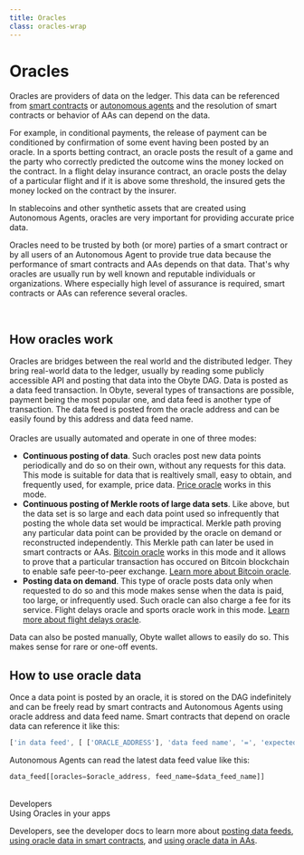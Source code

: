 ```yaml
---
title: Oracles
class: oracles-wrap
---
```


# Oracles

<div class="sub-block">
    Oracles are providers of data on the ledger. This data can be referenced from <a href="/platform/smart-contracts">smart contracts</a> or 
    <a href="/platform/autonomous-agents">autonomous agents</a> and the resolution of smart contracts or behavior of AAs can depend on the data.
</div>
<div class="flex-block one">
    <div class="info-block">
        <p>
            For example, in conditional payments, the release of payment can be conditioned by confirmation of some event having been posted by an oracle. In a sports betting contract, an oracle posts the result of a game and the party who correctly predicted the outcome wins the money locked on the contract. In a flight delay insurance contract, an oracle posts the delay of a particular flight and if it is above some threshold, the insured gets the money locked on the contract by the insurer.
        </p>
        <p>
            In stablecoins and other synthetic assets that are created using Autonomous Agents, oracles are very important for providing accurate price data.
        </p>
        <p>
            Oracles need to be trusted by both (or more) parties of a smart contract or by all users of an Autonomous Agent to provide true data because the performance of smart contracts and AAs depends on that data. That's why oracles are usually run by well known and reputable individuals or organizations. Where especially high level of assurance is required, smart contracts or AAs can reference several oracles.
        </p>
    </div>
    <div class="img-block">
        <img src="/user/themes/obyte/assets/oracles/img1.png?v1" alt="">
    </div>
</div>
<div class="flex-block two">
    <div class="img-block">
        <img src="/user/themes/obyte/assets/oracles/img2.png" alt="">
        <img class="mobile" src="/user/themes/obyte/assets/oracles/img2-mob.png" alt="">
    </div>
    <div class="info-block">
        <h2 class="title">How oracles work</h2>
        <p>
            Oracles are bridges between the real world and the distributed ledger. They bring real-world data to the ledger, usually by reading some publicly accessible API and posting that data into the Obyte DAG. Data is posted as a data feed transaction. In Obyte, several types of transactions are possible, payment being the most popular one, and data feed is another type of transaction. The data feed is posted from the oracle address and can be easily found by this address and data feed name.
            <br><br>
            Oracles are usually automated and operate in one of three modes:
        </p>
        <ul>
            <li>
                <b>Continuous posting of data</b>. Such oracles post new data points periodically and do so on their own, 
                without any requests for this data. This mode is suitable for data that is realtively small, easy to 
                obtain, and frequently used, for example, price data. <a href="https://explorer.obyte.org/#JPQKPRI5FMTQRJF4ZZMYZYDQVRD55OTC" target="_blank">Price oracle</a> works in this mode.
            </li>
            <li>
                <b>Continuous posting of Merkle roots of large data sets</b>. Like above, but the data set is so large and 
                each data point used so infrequently that posting the whole data set would be impractical. Merkle 
                path proving any particular data point can be provided by the oracle on demand or reconstructed 
                independently. This Merkle path can later be used in smart contracts or AAs. <a href="https://explorer.obyte.org/#FOPUBEUPBC6YLIQDLKL6EW775BMV7YOH" target="_blank">Bitcoin oracle</a> works 
                in this mode and it allows to prove that a particular transaction has occured on Bitcoin blockchain 
                to enable safe peer-to-peer exchange. <a href="https://medium.com/obyte/making-p2p-great-again-episode-ii-bitcoin-exchange-d98adfbde2a5" target="_blank">Learn more about Bitcoin oracle</a>.
            </li>
            <li>
                <b>Posting data on demand</b>. This type of oracle posts data only when requested to do so and this mode 
                makes sense when the data is paid, too large, or infrequently used. Such oracle can also charge a fee 
                for its service. Flight delays oracle and sports oracle work in this mode. 
                <a href="https://medium.com/obyte/making-p2p-great-again-episode-iv-p2p-insurance-cbbd1e59d527" target="_blank">Learn more about flight delays oracle</a>.
            </li>
        </ul>
        <p>Data can also be posted manually, Obyte wallet allows to easily do so. This makes sense for rare or one-off events.</p>
    </div>
</div>

## How to use oracle data
Once a data point is posted by an oracle, it is stored on the DAG indefinitely and can be freely read by smart contracts and Autonomous Agents using oracle address and data feed name.
Smart contracts that depend on oracle data can reference it like this:
```js
['in data feed', [ ['ORACLE_ADDRESS'], 'data feed name', '=', 'expected value'] ]
```
Autonomous Agents can read the latest data feed value like this:
```js
data_feed[[oracles=$oracle_address, feed_name=$data_feed_name]]
```
<br>
<div class="dev-blog">
    <div class="dev-img-block">
        <img src="/user/themes/obyte/assets/chatbots/doc.svg" alt="">
    </div>
    <div class="info-block">
        <div class="cat">Developers</div>
        <div class="title">Using Oracles in your apps</div>
        <p>
            Developers, see the developer docs to learn more about <a href="https://developer.obyte.org/payments/data#key-value-data-feed" target="_blank">posting data feeds</a>, 
            <a href="https://developer.obyte.org/contracts/reference#in-data-feed" target="_blank">using oracle data in smart contracts</a>, and <a href="https://developer.obyte.org/autonomous-agents/oscript-language-reference#data_feed" target="_blank">using oracle data in AAs</a>.
        </p>
    </div>
</div>
